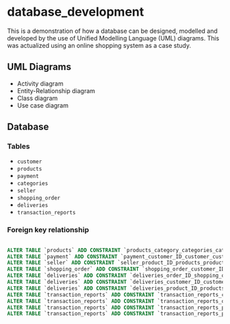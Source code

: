 # database_development

This is a demonstration of how a database can be designed, modelled and developed by the use of Unified Modelling Language (UML) diagrams.
This was actualized using an online shopping system as a case study.

## UML Diagrams

- Activity diagram
- Entity-Relationship diagram
- Class diagram
- Use case diagram

## Database

### Tables

- `customer`
- `products`
- `payment`
- `categories`
- `seller`
- `shopping_order`
- `deliveries`
- `transaction_reports`

### Foreign key relationship

```sql 

ALTER TABLE `products` ADD CONSTRAINT `products_category_categories_category_ID` FOREIGN KEY (`category`) REFERENCES `categories`(`category_ID`) ON DELETE NO ACTION ON UPDATE NO ACTION;
ALTER TABLE `payment` ADD CONSTRAINT `payment_customer_ID_customer_customer_ID` FOREIGN KEY (`customer_ID`) REFERENCES `customer`(`customer_ID`) ON DELETE NO ACTION ON UPDATE NO ACTION;
ALTER TABLE `seller` ADD CONSTRAINT `seller_product_ID_products_product_ID` FOREIGN KEY (`product_ID`) REFERENCES `products`(`product_ID`) ON DELETE NO ACTION ON UPDATE NO ACTION;
ALTER TABLE `shopping_order` ADD CONSTRAINT `shopping_order_customer_ID_customer_customer_ID` FOREIGN KEY (`customer_ID`) REFERENCES `customer`(`customer_ID`) ON DELETE NO ACTION ON UPDATE NO ACTION;
ALTER TABLE `deliveries` ADD CONSTRAINT `deliveries_order_ID_shopping_order_order_ID` FOREIGN KEY (`order_ID`) REFERENCES `shopping_order`(`order_ID`) ON DELETE NO ACTION ON UPDATE NO ACTION;
ALTER TABLE `deliveries` ADD CONSTRAINT `deliveries_customer_ID_customer_customer_ID` FOREIGN KEY (`customer_ID`) REFERENCES `customer`(`customer_ID`) ON DELETE NO ACTION ON UPDATE NO ACTION;
ALTER TABLE `deliveries` ADD CONSTRAINT `deliveries_product_ID_products_product_ID` FOREIGN KEY (`product_ID`) REFERENCES `products`(`product_ID`) ON DELETE NO ACTION ON UPDATE NO ACTION;
ALTER TABLE `transaction_reports` ADD CONSTRAINT `transaction_reports_customer_ID_customer_customer_ID` FOREIGN KEY (`customer_ID`) REFERENCES `customer`(`customer_ID`) ON DELETE NO ACTION ON UPDATE NO ACTION;
ALTER TABLE `transaction_reports` ADD CONSTRAINT `transaction_reports_order_ID_shopping_order_order_ID` FOREIGN KEY (`order_ID`) REFERENCES `shopping_order`(`order_ID`) ON DELETE NO ACTION ON UPDATE NO ACTION;
ALTER TABLE `transaction_reports` ADD CONSTRAINT `transaction_reports_product_ID_products_product_ID` FOREIGN KEY (`product_ID`) REFERENCES `products`(`product_ID`) ON DELETE NO ACTION ON UPDATE NO ACTION;
ALTER TABLE `transaction_reports` ADD CONSTRAINT `transaction_reports_payment_ID_payment_payment_ID` FOREIGN KEY (`payment_ID`) REFERENCES `payment`(`payment_ID`) ON DELETE NO ACTION ON UPDATE NO ACTION;

```